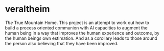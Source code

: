 # veraltheim

*The* True Mountain Home.  This project is an attempt to work out how to build a process oriented communion with AI capacities to augment the human being in a way that improves the human experience and outcome, by the human beings own estimation.  And as a corollary leads to those around the person also believing that they have been improved.
